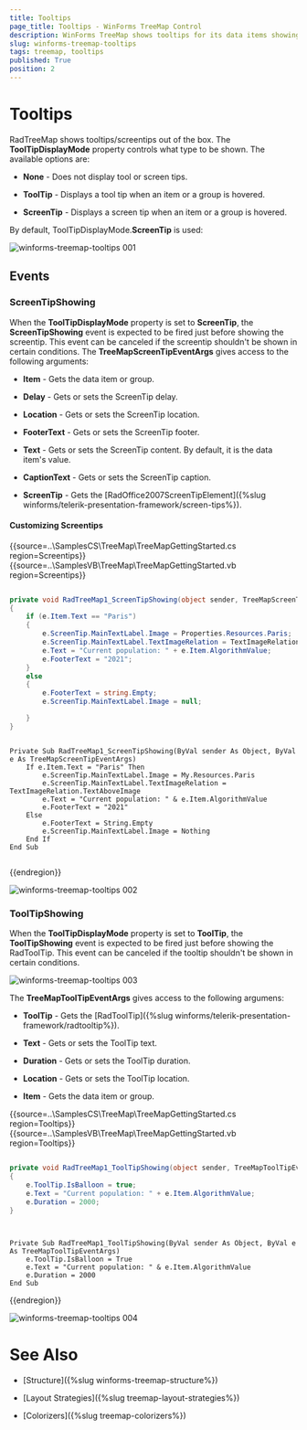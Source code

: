 ```yaml
---
title: Tooltips
page_title: Tooltips - WinForms TreeMap Control
description: WinForms TreeMap shows tooltips for its data items showing the associated value.  
slug: winforms-treemap-tooltips
tags: treemap, tooltips
published: True
position: 2
---
```


# Tooltips

RadTreeMap shows tooltips/screentips out of the box. The **ToolTipDisplayMode** property controls what type to be shown. The available options are:

* **None** - Does not display tool or screen tips.

* **ToolTip** - Displays a tool tip when an item or a group is hovered.

* **ScreenTip** - Displays a screen tip when an item or a group is hovered.

By default, ToolTipDisplayMode.**ScreenTip** is used:

![winforms-treemap-tooltips 001](images/winforms-treemap-tooltips001.png)

## Events

### ScreenTipShowing

When the **ToolTipDisplayMode** property is set to **ScreenTip**, the **ScreenTipShowing** event is expected to be fired just before showing the screentip. This event can be canceled if the screentip shouldn't be shown in certain conditions. The **TreeMapScreenTipEventArgs** gives access to the following arguments:

* **Item** - Gets the data item or group. 

* **Delay** - Gets or sets the ScreenTip delay.

* **Location** - Gets or sets the ScreenTip location. 

* **FooterText** - Gets or sets the ScreenTip footer. 

* **Text** - Gets or sets the ScreenTip content. By default, it is the data item's value. 

* **CaptionText** - Gets or sets the ScreenTip caption. 

* **ScreenTip** - Gets the [RadOffice2007ScreenTipElement]({%slug winforms/telerik-presentation-framework/screen-tips%}).

#### Customizing Screentips

{{source=..\SamplesCS\TreeMap\TreeMapGettingStarted.cs region=Screentips}} 
{{source=..\SamplesVB\TreeMap\TreeMapGettingStarted.vb region=Screentips}} 

````C#

private void RadTreeMap1_ScreenTipShowing(object sender, TreeMapScreenTipEventArgs e)
{
    if (e.Item.Text == "Paris")
    {
        e.ScreenTip.MainTextLabel.Image = Properties.Resources.Paris;
        e.ScreenTip.MainTextLabel.TextImageRelation = TextImageRelation.TextAboveImage;
        e.Text = "Current population: " + e.Item.AlgorithmValue;
        e.FooterText = "2021";
    }
    else
    {
        e.FooterText = string.Empty;
        e.ScreenTip.MainTextLabel.Image = null;

    }
}     

````
````VB.NET

Private Sub RadTreeMap1_ScreenTipShowing(ByVal sender As Object, ByVal e As TreeMapScreenTipEventArgs)
    If e.Item.Text = "Paris" Then
        e.ScreenTip.MainTextLabel.Image = My.Resources.Paris
        e.ScreenTip.MainTextLabel.TextImageRelation = TextImageRelation.TextAboveImage
        e.Text = "Current population: " & e.Item.AlgorithmValue
        e.FooterText = "2021"
    Else
        e.FooterText = String.Empty
        e.ScreenTip.MainTextLabel.Image = Nothing
    End If
End Sub


````

{{endregion}} 

![winforms-treemap-tooltips 002](images/winforms-treemap-tooltips002.png)

### ToolTipShowing

When the **ToolTipDisplayMode** property is set to **ToolTip**, the **ToolTipShowing** event is expected to be fired just before showing the RadToolTip. This event can be canceled if the tooltip shouldn't be shown in certain conditions. 

![winforms-treemap-tooltips 003](images/winforms-treemap-tooltips003.png)

The **TreeMapToolTipEventArgs** gives access to the following argumens:

* **ToolTip** - Gets the [RadToolTip]({%slug winforms/telerik-presentation-framework/radtooltip%}).

* **Text** - Gets or sets the ToolTip text. 

* **Duration** - Gets or sets the ToolTip duration. 

* **Location** - Gets or sets the ToolTip location. 

* **Item** - Gets the data item or group. 
 
{{source=..\SamplesCS\TreeMap\TreeMapGettingStarted.cs region=Tooltips}} 
{{source=..\SamplesVB\TreeMap\TreeMapGettingStarted.vb region=Tooltips}} 

````C#

private void RadTreeMap1_ToolTipShowing(object sender, TreeMapToolTipEventArgs e)
{
    e.ToolTip.IsBalloon = true;
    e.Text = "Current population: " + e.Item.AlgorithmValue;
    e.Duration = 2000;
}
      
````
````VB.NET

Private Sub RadTreeMap1_ToolTipShowing(ByVal sender As Object, ByVal e As TreeMapToolTipEventArgs)
    e.ToolTip.IsBalloon = True
    e.Text = "Current population: " & e.Item.AlgorithmValue
    e.Duration = 2000
End Sub

````

{{endregion}} 

![winforms-treemap-tooltips 004](images/winforms-treemap-tooltips004.png)

 
# See Also

* [Structure]({%slug winforms-treemap-structure%}) 

* [Layout Strategies]({%slug treemap-layout-strategies%})

* [Colorizers]({%slug treemap-colorizers%})

